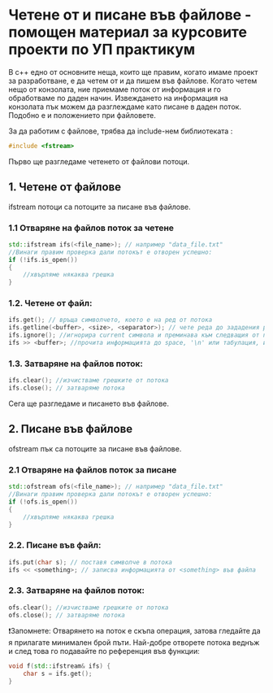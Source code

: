 # Четене от и писане във файлове - помощен материал за курсовите проекти по УП практикум

 В c++ едно от основните неща, които ще правим, когато имаме проект за разработване, е да четем от и да пишем във файлове. Когато четем нещо от конзолата, ние приемаме поток от информация и го обработваме по даден начин. 
Извеждането на информация на конзолата пък можем да разглеждаме като писане в даден поток. Подобно е и положението при файловете.

За да работим с файлове, трябва да include-нем библиотеката <fstream>:
```c++
#include <fstream>
```

Първо ще разгледаме четенето от файлови потоци.
## 1. Четене от файлове

ifstream потоци са потоците за писане във файлове.

### 1.1 Отваряне на файлов поток за четене
```c++
std::ifstream ifs(<file_name>); // например "data_file.txt"
//Винаги правим проверка дали потокът е отворен успешно:
if (!ifs.is_open())
{
    //хвърляме някаква грешка
}
```

### 1.2. Четене от файл:
```c++
ifs.get(); // връща символчето, което е на ред от потока
ifs.getline(<buffer>, <size>, <separator>); // чете реда до зададения разделител и поставя прочетената информация в подадения буфер (по default сепаратора е '\n')
ifs.ignore(); //игнорира current символа и преминава към следващия от потока
ifs >> <buffer>; //прочита информацията до space, '\n' или табулация, и я поставя в дадения буфер 
```

### 1.3. Затваряне на файлов поток:
```c++
ifs.clear(); //изчистваме грешките от потока
ifs.close(); // затваряме потока
```

Сега ще разгледаме и писането във файлове.

## 2. Писане във файлове

ofstream пък са потоците за писане във файлове.

### 2.1 Отваряне на файлов поток за писане
```c++
std::ofstream ofs(<file_name>); // например "data_file.txt"
//Винаги правим проверка дали потокът е отворен успешно:
if (!ofs.is_open())
{
    //хвърляме някаква грешка
}
```
### 2.2. Писане във файл:
```c++
ifs.put(char s); // поставя символче в потока
ifs << <something>; // записва информацията от <something> във файла 
```

### 2.3. Затваряне на файлов поток:
```c++
ofs.clear(); //изчистваме грешките от потока
ofs.close(); // затваряме потока
```


:exclamation:Запомнете: Отварянето на поток е скъпа операция, затова гледайте да я прилагате минимален брой пъти. Най-добре отворете потока веднъж и след това го подавайте по референция във функции:
```c++
void f(std::ifstream& ifs) {
    char s = ifs.get();
}
```
